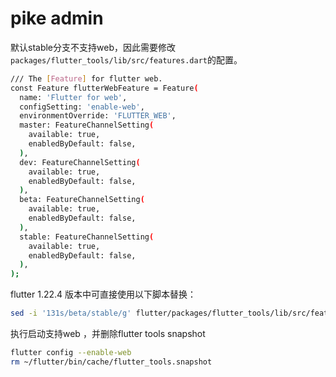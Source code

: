 # pike admin

默认stable分支不支持web，因此需要修改`packages/flutter_tools/lib/src/features.dart`的配置。

```bash
/// The [Feature] for flutter web.
const Feature flutterWebFeature = Feature(
  name: 'Flutter for web',
  configSetting: 'enable-web',
  environmentOverride: 'FLUTTER_WEB',
  master: FeatureChannelSetting(
    available: true,
    enabledByDefault: false,
  ),
  dev: FeatureChannelSetting(
    available: true,
    enabledByDefault: false,
  ),
  beta: FeatureChannelSetting(
    available: true,
    enabledByDefault: false,
  ),
  stable: FeatureChannelSetting(
    available: true,
    enabledByDefault: false,
  ),
);
```

flutter 1.22.4 版本中可直接使用以下脚本替换：

```bash
sed -i '131s/beta/stable/g' flutter/packages/flutter_tools/lib/src/features.dart 
```

执行启动支持web ，并删除flutter tools snapshot

```bash
flutter config --enable-web
rm ~/flutter/bin/cache/flutter_tools.snapshot
```